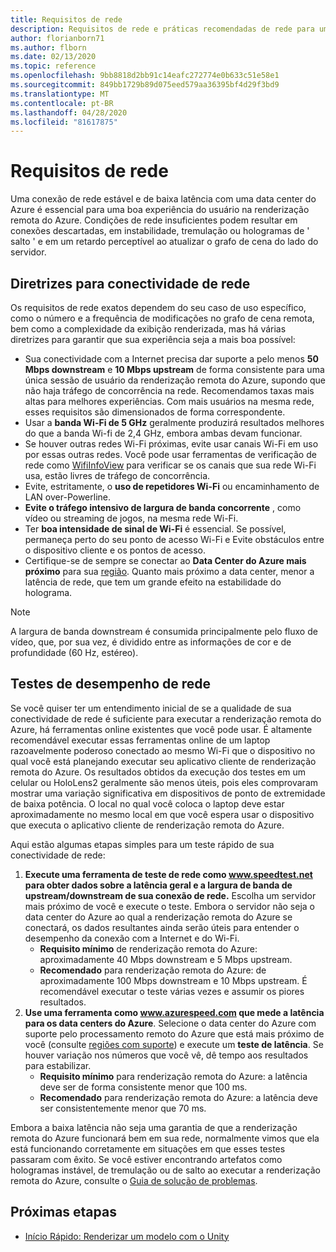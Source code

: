 ```yaml
---
title: Requisitos de rede
description: Requisitos de rede e práticas recomendadas de rede para uma experiência ideal
author: florianborn71
ms.author: flborn
ms.date: 02/13/2020
ms.topic: reference
ms.openlocfilehash: 9bb8818d2bb91c14eafc272774e0b633c51e58e1
ms.sourcegitcommit: 849bb1729b89d075eed579aa36395bf4d29f3bd9
ms.translationtype: MT
ms.contentlocale: pt-BR
ms.lasthandoff: 04/28/2020
ms.locfileid: "81617875"
---
```

# <a name="network-requirements"></a>Requisitos de rede

Uma conexão de rede estável e de baixa latência com uma data center do Azure é essencial para uma boa experiência do usuário na renderização remota do Azure. Condições de rede insuficientes podem resultar em conexões descartadas, em instabilidade, tremulação ou hologramas de ' salto ' e em um retardo perceptível ao atualizar o grafo de cena do lado do servidor.

## <a name="guidelines-for-network-connectivity"></a>Diretrizes para conectividade de rede

Os requisitos de rede exatos dependem do seu caso de uso específico, como o número e a frequência de modificações no grafo de cena remota, bem como a complexidade da exibição renderizada, mas há várias diretrizes para garantir que sua experiência seja a mais boa possível:

* Sua conectividade com a Internet precisa dar suporte a pelo menos **50 Mbps downstream** e **10 Mbps upstream** de forma consistente para uma única sessão de usuário da renderização remota do Azure, supondo que não haja tráfego de concorrência na rede. Recomendamos taxas mais altas para melhores experiências. Com mais usuários na mesma rede, esses requisitos são dimensionados de forma correspondente.
* Usar a **banda Wi-Fi de 5 GHz** geralmente produzirá resultados melhores do que a banda Wi-fi de 2,4 GHz, embora ambas devam funcionar.
* Se houver outras redes Wi-Fi próximas, evite usar canais Wi-Fi em uso por essas outras redes. Você pode usar ferramentas de verificação de rede como [WifiInfoView](https://www.nirsoft.net/utils/wifi_information_view.html) para verificar se os canais que sua rede Wi-Fi usa, estão livres de tráfego de concorrência.
* Evite, estritamente, o **uso de repetidores Wi-Fi** ou encaminhamento de LAN over-Powerline.
* **Evite o tráfego intensivo de largura de banda concorrente** , como vídeo ou streaming de jogos, na mesma rede Wi-Fi.
* Ter **boa intensidade de sinal de Wi-Fi** é essencial. Se possível, permaneça perto do seu ponto de acesso Wi-Fi e Evite obstáculos entre o dispositivo cliente e os pontos de acesso.
* Certifique-se de sempre se conectar ao **Data Center do Azure mais próximo** para sua [região](regions.md). Quanto mais próximo a data center, menor a latência de rede, que tem um grande efeito na estabilidade do holograma.

> [!NOTE]
> A largura de banda downstream é consumida principalmente pelo fluxo de vídeo, que, por sua vez, é dividido entre as informações de cor e de profundidade (60 Hz, estéreo).

## <a name="network-performance-tests"></a>Testes de desempenho de rede

Se você quiser ter um entendimento inicial de se a qualidade de sua conectividade de rede é suficiente para executar a renderização remota do Azure, há ferramentas online existentes que você pode usar. É altamente recomendável executar essas ferramentas online de um laptop razoavelmente poderoso conectado ao mesmo Wi-Fi que o dispositivo no qual você está planejando executar seu aplicativo cliente de renderização remota do Azure. Os resultados obtidos da execução dos testes em um celular ou HoloLens2 geralmente são menos úteis, pois eles comprovaram mostrar uma variação significativa em dispositivos de ponto de extremidade de baixa potência. O local no qual você coloca o laptop deve estar aproximadamente no mesmo local em que você espera usar o dispositivo que executa o aplicativo cliente de renderização remota do Azure.

Aqui estão algumas etapas simples para um teste rápido de sua conectividade de rede:

1. **Execute uma ferramenta de teste de rede como www.speedtest.net para obter dados sobre a latência geral e a largura de banda de upstream/downstream de sua conexão de rede.**
Escolha um servidor mais próximo de você e execute o teste. Embora o servidor não seja o data center do Azure ao qual a renderização remota do Azure se conectará, os dados resultantes ainda serão úteis para entender o desempenho da conexão com a Internet e do Wi-Fi.
   * **Requisito mínimo** de renderização remota do Azure: aproximadamente 40 Mbps downstream e 5 Mbps upstream.
   * **Recomendado** para renderização remota do Azure: de aproximadamente 100 Mbps downstream e 10 Mbps upstream.
É recomendável executar o teste várias vezes e assumir os piores resultados.
1. **Use uma ferramenta como www.azurespeed.com que mede a latência para os data centers do Azure**. Selecione o data center do Azure com suporte pelo processamento remoto do Azure que está mais próximo de você (consulte [regiões com suporte](regions.md)) e execute um **teste de latência**. Se houver variação nos números que você vê, dê tempo aos resultados para estabilizar.
   * **Requisito mínimo** para renderização remota do Azure: a latência deve ser de forma consistente menor que 100 ms.
   * **Recomendado** para renderização remota do Azure: a latência deve ser consistentemente menor que 70 ms.

Embora a baixa latência não seja uma garantia de que a renderização remota do Azure funcionará bem em sua rede, normalmente vimos que ela está funcionando corretamente em situações em que esses testes passaram com êxito.
Se você estiver encontrando artefatos como hologramas instável, de tremulação ou de salto ao executar a renderização remota do Azure, consulte o [Guia de solução de problemas](../resources/troubleshoot.md).

## <a name="next-steps"></a>Próximas etapas

* [Início Rápido: Renderizar um modelo com o Unity](../quickstarts/render-model.md)
